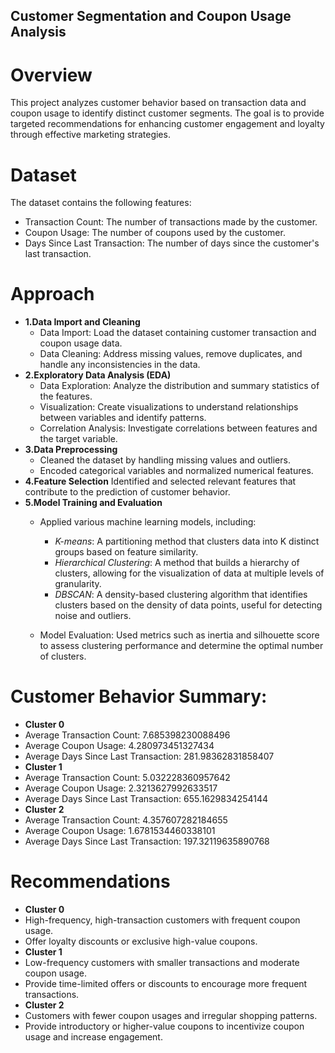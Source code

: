 ## Customer Segmentation and Coupon Usage Analysis

# Overview
This project analyzes customer behavior based on transaction data and coupon usage to identify distinct customer segments. The goal is to provide targeted recommendations for enhancing customer engagement and loyalty through effective marketing strategies.

# Dataset
The dataset contains the following features:
* Transaction Count: The number of transactions made by the customer.
* Coupon Usage: The number of coupons used by the customer.
* Days Since Last Transaction: The number of days since the customer's last transaction.

# Approach

* **1.Data Import and Cleaning**
  * Data Import: Load the dataset containing customer transaction and coupon usage data.
  * Data Cleaning: Address missing values, remove duplicates, and handle any inconsistencies in the data.
* **2.Exploratory Data Analysis (EDA)**
  * Data Exploration: Analyze the distribution and summary statistics of the features.
  * Visualization: Create visualizations to understand relationships between variables and identify patterns.
  * Correlation Analysis: Investigate correlations between features and the target variable.
* **3.Data Preprocessing**
  * Cleaned the dataset by handling missing values and outliers.
  * Encoded categorical variables and normalized numerical features.
* **4.Feature Selection**
   Identified and selected relevant features that contribute to the prediction of customer behavior.
* **5.Model Training and Evaluation**
  * Applied various machine learning models, including:
    * *K-means*: A partitioning method that clusters data into K distinct groups based on feature similarity.
    * *Hierarchical Clustering*: A method that builds a hierarchy of clusters, allowing for the visualization of data at multiple levels of granularity.
    * *DBSCAN*: A density-based clustering algorithm that identifies clusters based on the density of data points, useful for detecting noise and outliers.
   
  * Model Evaluation: Used metrics such as inertia and silhouette score to assess clustering performance and determine the optimal number of clusters.

# Customer Behavior Summary:
* **Cluster 0**
 * Average Transaction Count: 7.685398230088496
 * Average Coupon Usage: 4.280973451327434
 * Average Days Since Last Transaction: 281.98362831858407
* **Cluster 1**
 * Average Transaction Count: 5.032228360957642
 * Average Coupon Usage: 2.3213627992633517
 * Average Days Since Last Transaction: 655.1629834254144
* **Cluster 2**
 * Average Transaction Count: 4.357607282184655
 * Average Coupon Usage: 1.6781534460338101
 * Average Days Since Last Transaction: 197.32119635890768

# Recommendations
* **Cluster 0**
 * High-frequency, high-transaction customers with frequent coupon usage.
 * Offer loyalty discounts or exclusive high-value coupons.
* **Cluster 1**
 * Low-frequency customers with smaller transactions and moderate coupon usage.
 * Provide time-limited offers or discounts to encourage more frequent transactions.
* **Cluster 2**
 * Customers with fewer coupon usages and irregular shopping patterns.
 * Provide introductory or higher-value coupons to incentivize coupon usage and increase engagement.
